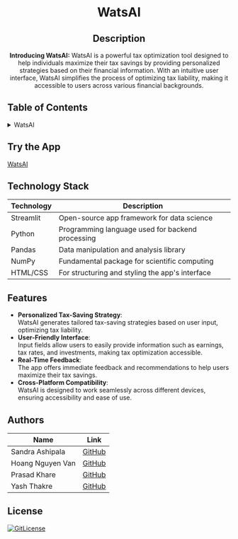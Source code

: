 <!-- PROJECT TITLE -->
<h1 align="center">WatsAI</h1>
<div id="header" align="center">
</div>
<h2 align="center">
 Description
</h2>
<p align="center"><strong>Introducing WatsAI:</strong>
   WatsAI is a powerful tax optimization tool designed to help individuals maximize their tax savings by providing personalized strategies based on their financial information. With an intuitive user interface, WatsAI simplifies the process of optimizing tax liability, making it accessible to users across various financial backgrounds.</p>

## Table of Contents

<details>
<summary>WatsAI</summary>

- [Application Description](#application-description)
- [Table of Contents](#table-of-contents)
- [Try the App](#try-the-app)
- [Technology Stack](#technology-stack)
- [Features](#features)
- [Authors](#authors)
- [License](#license)

</details>

## Try the App

[WatsAI](https://aitaxoptimizer.streamlit.app/)

## Technology Stack

| Technology   | Description                                      |
| ------------ | ------------------------------------------------ |
| Streamlit    | Open-source app framework for data science       |
| Python       | Programming language used for backend processing |
| Pandas       | Data manipulation and analysis library           |
| NumPy        | Fundamental package for scientific computing     |
| HTML/CSS     | For structuring and styling the app's interface   |

## Features

- **Personalized Tax-Saving Strategy**:<br> WatsAI generates tailored tax-saving strategies based on user input, optimizing tax liability.
- **User-Friendly Interface**:<br> Input fields allow users to easily provide information such as earnings, tax rates, and investments, making tax optimization accessible.
- **Real-Time Feedback**:<br> The app offers immediate feedback and recommendations to help users maximize their tax savings.
- **Cross-Platform Compatibility**:<br> WatsAI is designed to work seamlessly across different devices, ensuring accessibility and ease of use.

## Authors

| Name               | Link                                      |
| ------------------ | ----------------------------------------- |
| Sandra Ashipala     | [GitHub](https://github.com/sandramsc) |
| Hoang Nguyen Van | [GitHub](https://github.com/hoangnv170752) |
| Prasad Khare | [GitHub](https://github.com/pakhare) |
| Yash Thakre | [GitHub](https://github.com/yash9904) |

## License

[![GitLicense](https://img.shields.io/badge/License-MIT-lime.svg)](https://github.com/yourusername/WatsAI/blob/main/LICENSE) <!-- Update link with your repo -->

